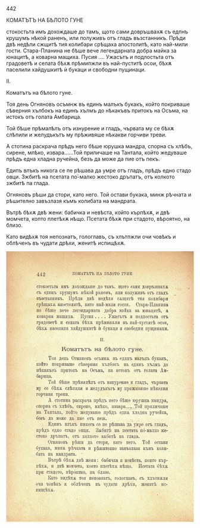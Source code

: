 ﻿442

КОМАТЪТЪ НА БѢЛОТО ГУНЕ

стокостьта имъ дохождаше до тамъ, щото сами довръшвахѫ съ едпнъ крушумъ нѣкой раненъ, или полуживъ отъ гладъ възстанникъ. Прѣди двѣ недѣли сжщитѣ тия колибари срѣщаха апостолитѣ, като най-мили гости. Стара-Планина не бѣше вече легендарната добра майка за юнацитѣ, а коварна мащиха. Пусия .... Ужасътъ и подлостьта отъ градоветѣ и селата бѣхѫ прѣмипжли въ най-пуститѣ осои, бѣхѫ паселили хайдушкитѣ ѝ букаци и свободни пущинаци.

II.

Коматътъ на бѣлото гуне.

Тоя день Огняновъ осъмнж въ единъ малъкъ букакъ, който покриваше сѣверния хълбокъ на единъ хълмъ до нѣкакъвъ притокъ на Осъма, на истокъ отъ голата Амбарица.

Той бѣше прѣмалѣлъ отъ изнурение и гладъ, чървата му се бѣхѫ слѣпили и желудъкътъ му прѣживяше нѣкакви горчиви треви.

А стотина раскрача прѣдъ него бѣше юрушка мандра, спорна съ хлѣбъ, сирене, млѣко, извара......Той приличаше на Тантала, който жедуваше прѣдъ една хладна ручейна, безъ да може да пие отъ пекъ.

Едипъ влъкъ никога се пе рѣшава да умре отъ гладъ, прѣдъ едно стадо овци. Зжбитѣ на псетата по́-малко жестоко дръпатъ, отъ колкото зжбитѣ па глада.

Огняновъ рѣши да стори, като него. Той остави букака, минж рѣчната и рѣшително завъзлазя къмъ колибата на мандрата.

Вътрѣ бѣхѫ двѣ жени: бабичка и невѣста, който кърпѣхѫ, и двѣ момчета, копто плетѣхѫ нѣщо. Псетата бѣхѫ при стадото, вѣроятно, на близо.

Като видѣхѫ тоя непознатъ, гологлавъ, съ хлътпжли очи човѣкъ и облѣченъ въ чудати дрѣхи, женитѣ испищѣхѫ.

![original](images/493.jpg)

